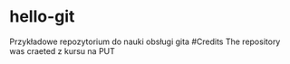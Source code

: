 # hello-git
Przykładowe repozytorium do nauki obsługi gita
#Credits
The repository was craeted z kursu na PUT
